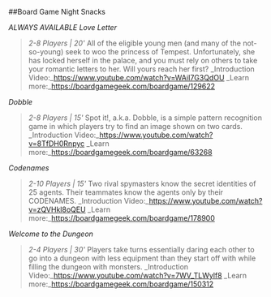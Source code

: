##Board Game Night Snacks

_ALWAYS AVAILABLE_
*Love Letter*
>_2-8 Players | 20'_
>All  of  the  eligible  young  men  (and  many  of  the  not-so-young)  seek  to  woo  the  princess  of  Tempest.  Unfortunately,  she  has locked herself in the palace, and you must rely on others to take your romantic letters to her. Will yours reach her first?
>_Introduction Video:_https://www.youtube.com/watch?v=WAiI7G3QdOU
>_Learn more:_https://boardgamegeek.com/boardgame/129622

*Dobble*
>_2-8 Players | 15'_
>Spot it!, a.k.a. Dobble, is a simple pattern recognition game in which players try to find an image shown on two cards.
>_Introduction Video:_https://www.youtube.com/watch?v=8TfDH0Rnpyc
>_Learn more:_https://boardgamegeek.com/boardgame/63268

*Codenames*
>_2-10 Players | 15'_
>Two rival spymasters know the secret identities of 25 agents. Their teammates know the agents only by their CODENAMES.
>_Introduction Video:_https://www.youtube.com/watch?v=zQVHkl8oQEU
>_Learn more:_https://boardgamegeek.com/boardgame/178900

*Welcome to the Dungeon*
>_2-4 Players | 30'_
>Players take turns essentially daring each other to go into a dungeon with less equipment than they start off with while filling the dungeon with monsters.
>_Introduction Video:_https://www.youtube.com/watch?v=7WV_TLWylf8
>_Learn more:_https://boardgamegeek.com/boardgame/150312
